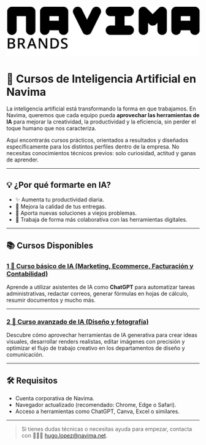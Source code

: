 ![Navima Logo](/navima_logo_negro.png)

# 🤖 Cursos de Inteligencia Artificial en **Navima**

La inteligencia artificial está transformando la forma en que trabajamos. En Navima, queremos que cada equipo pueda **aprovechar las herramientas de IA** para mejorar la creatividad, la productividad y la eficiencia, sin perder el toque humano que nos caracteriza.

Aquí encontrarás cursos prácticos, orientados a resultados y diseñados específicamente para los distintos perfiles dentro de la empresa. No necesitas conocimientos técnicos previos: solo curiosidad, actitud y ganas de aprender.

---

## 💡 ¿Por qué formarte en IA?

- ✨ Aumenta tu productividad diaria.  
- 🎯 Mejora la calidad de tus entregas.  
- 🧰 Aporta nuevas soluciones a viejos problemas.  
- 🤝 Trabaja de forma más colaborativa con las herramientas digitales.

---

## 📚 Cursos Disponibles

### [1 🧠 Curso básico de IA (Marketing, Ecommerce, Facturación y Contabilidad) ](curso_ia_oficina.md)

Aprende a utilizar asistentes de IA como **ChatGPT** para automatizar tareas administrativas, redactar correos, generar fórmulas en hojas de cálculo, resumir documentos y mucho más.

---

### [2 🎨 Curso avanzado de IA (Diseño y fotografía) ](curso_ia_diseno_avanzado.md)

Descubre cómo aprovechar herramientas de IA generativa para crear ideas visuales, desarrollar renders realistas, editar imágenes con precisión y optimizar el flujo de trabajo creativo en los departamentos de diseño y comunicación.

---

## 🛠️ Requisitos

- Cuenta corporativa de Navima.
- Navegador actualizado (recomendado: Chrome, Edge o Safari).
- Acceso a herramientas como ChatGPT, Canva, Excel o similares.

---

>Si tienes dudas técnicas o necesitas ayuda para empezar, contacta con 👨🏻‍💻 hugo.lopez@navima.net. 

